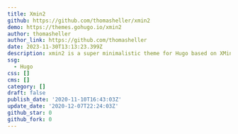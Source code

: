 ```yaml
---
title: Xmin2
github: https://github.com/thomasheller/xmin2
demo: https://themes.gohugo.io/xmin2
author: thomasheller
author_link: https://github.com/thomasheller
date: 2023-11-30T13:13:23.399Z
description: xmin2 is a super minimalistic theme for Hugo based on XMin
ssg:
  - Hugo
css: []
cms: []
category: []
draft: false
publish_date: '2020-11-10T16:43:03Z'
update_date: '2020-12-07T22:24:03Z'
github_star: 0
github_fork: 0
---
```

